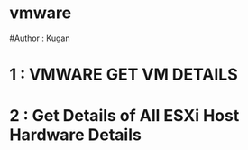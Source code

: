 # vmware

#Author        : Kugan

# 1        : VMWARE GET VM DETAILS
# 2        : Get Details of All ESXi Host Hardware Details

